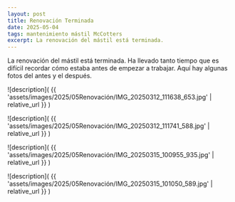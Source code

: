 ```yaml
---
layout: post
title: Renovación Terminada
date: 2025-05-04
tags: mantenimiento mástil McCotters
excerpt: La renovación del mástil está terminada.
---
```


La renovación del mástil está terminada. Ha llevado tanto tiempo que es difícil
recordar cómo estaba antes de empezar a trabajar. Aquí hay algunas fotos del
antes y el después.

![description](
  {{ 'assets/images/2025/05Renovación/IMG_20250312_111638_653.jpg' | relative_url }}
)

![description](
  {{ 'assets/images/2025/05Renovación/IMG_20250312_111741_588.jpg' | relative_url }}
)

![description](
  {{ 'assets/images/2025/05Renovación/IMG_20250315_100955_935.jpg' | relative_url }}
)

![description](
  {{ 'assets/images/2025/05Renovación/IMG_20250315_101050_589.jpg' | relative_url }}
)


